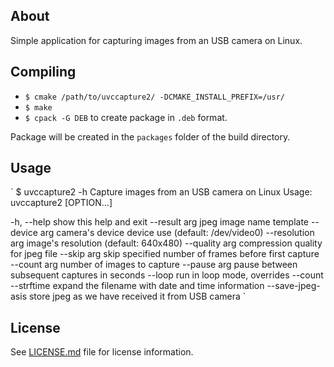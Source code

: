 ## About
Simple application for capturing images from an USB camera on Linux.

## Compiling
* `$ cmake /path/to/uvccapture2/ -DCMAKE_INSTALL_PREFIX=/usr/`
* `$ make`
* `$ cpack -G DEB` to create package in `.deb` format.

Package will be created in the `packages` folder of the build directory.

## Usage
`
$ uvccapture2 -h
Capture images from an USB camera on Linux
Usage:
  uvccapture2 [OPTION...]

  -h, --help            show this help and exit
      --result arg      jpeg image name template
      --device arg      camera's device device use (default: /dev/video0)
      --resolution arg  image's resolution (default: 640x480)
      --quality arg     compression quality for jpeg file
      --skip arg        skip specified number of frames before first capture
      --count arg       number of images to capture
      --pause arg       pause between subsequent captures in seconds
      --loop            run in loop mode, overrides --count
      --strftime        expand the filename with date and time information
      --save-jpeg-asis  store jpeg as we have received it from USB camera
`

## License
See [LICENSE.md](LICENSE.md) file for license information.
